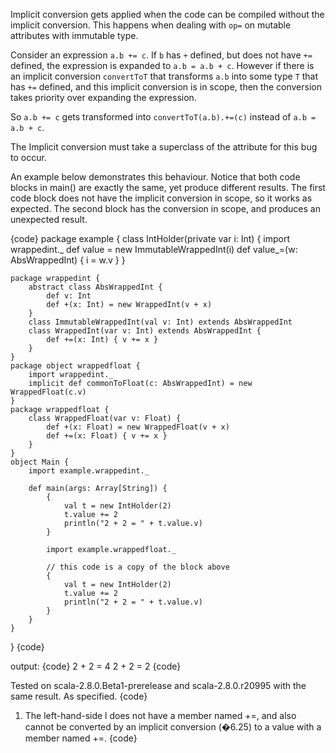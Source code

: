 Implicit conversion gets applied when the code can be compiled without the implicit conversion. This happens when dealing with `op=` on mutable attributes with immutable type.

Consider an expression `a.b += c`. If `b` has `+` defined, but does not have `+=` defined, the expression is expanded to `a.b = a.b + c`. However if there is an implicit conversion `convertToT` that transforms `a.b` into some type `T` that has `+=` defined, and this implicit conversion is in scope, then the conversion takes priority over expanding the expression.

So `a.b += c` gets transformed into `convertToT(a.b).+=(c)` instead of `a.b = a.b + c`.

The Implicit conversion must take a superclass of the attribute for this bug to occur.

An example below demonstrates this behaviour. Notice that both code blocks in main() are exactly the same, yet produce different results. The first code block does not have the implicit conversion in scope, so it works as expected. The second block has the conversion in scope, and produces an unexpected result.

{code}
package example {
    class IntHolder(private var i: Int) {
        import wrappedint._
        def value = new ImmutableWrappedInt(i)
        def value_=(w: AbsWrappedInt) { i = w.v }
    }

    package wrappedint {
        abstract class AbsWrappedInt {
            def v: Int
            def +(x: Int) = new WrappedInt(v + x)
        }
        class ImmutableWrappedInt(val v: Int) extends AbsWrappedInt
        class WrappedInt(var v: Int) extends AbsWrappedInt {
            def +=(x: Int) { v += x }
        }
    }
    package object wrappedfloat {
        import wrappedint._
        implicit def commonToFloat(c: AbsWrappedInt) = new WrappedFloat(c.v)
    }
    package wrappedfloat {
        class WrappedFloat(var v: Float) {
            def +(x: Float) = new WrappedFloat(v + x)
            def +=(x: Float) { v += x }
        }
    }
    object Main {
        import example.wrappedint._

        def main(args: Array[String]) {
            {
                val t = new IntHolder(2)
                t.value += 2
                println("2 + 2 = " + t.value.v)
            }

            import example.wrappedfloat._

            // this code is a copy of the block above
            {
                val t = new IntHolder(2)
                t.value += 2
                println("2 + 2 = " + t.value.v)
            }
        }
    }
}
{code}

output:
{code}
2 + 2 = 4
2 + 2 = 2
{code}

Tested on scala-2.8.0.Beta1-prerelease and scala-2.8.0.r20995 with the same result.
As specified.
{code}
1. The left-hand-side l does not have a member named +=,
and also cannot be converted by an implicit conversion (�6.25)
to a value with a member named +=.
{code}
